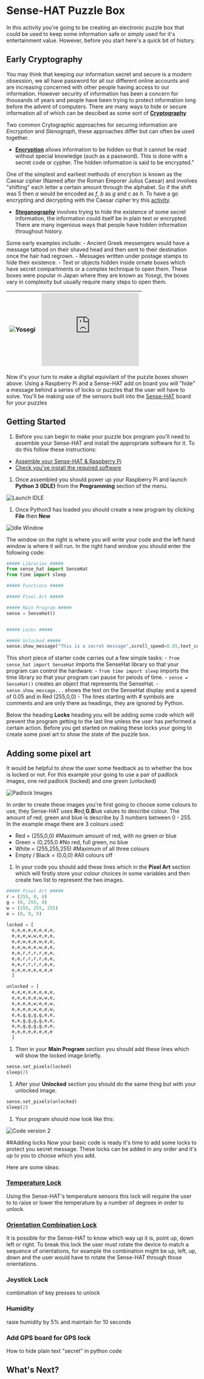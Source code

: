 # Sense-HAT Puzzle Box

In this activity you're going to be creating an electronic puzzle box that could be used to keep some information safe or simply used for it's entertainment value. However, before you start here's a quick bit of history.

## Early Cryptography
You may think that keeping our information secret and secure is a modern obsession, we all have password for all our different online accounts and are increasing concerned with other people having access to our information. However security of information has been a concern for thousands of years and people have been trying to protect information long before the advent of computers. There are many ways to hide or secure information all of which can be descibed as some sort of **[Cryptography](https://simple.wikipedia.org/wiki/Cryptography)**

Two common Crytographic approaches for securing information are *Encryption* and *Stenograph*, these approaches differ but can often be used together.

  - **[Encryption](https://simple.wikipedia.org/wiki/Encryption)** allows information to be hidden so that it cannot be read without special knowledge (such as a password). This is done with a secret code or cypher. The hidden information is said to be encrypted."

  One of the simplest and earliest methods of encrytion is known as the Caesar cipher (Named after the Roman Emporer Julius Caesar) and involves "shifting" each letter a certain amount through the alphabet. So if the shift was 5 then *a* would be encoded as *f*, *b* as *g* and *c* as *h*. To have a go encrypting and decrypting with the Caesar cipher try this [activity](http://www.geogebra.org/m/1342697).

  - **[Steganography](https://en.wikipedia.org/wiki/Steganography)** involves trying to hide the existence of some secret information, the information could itself be in plain text or encrypted. There are many ingenious ways that people have hidden information throughout history.

  Some early examples include:
    - Ancient Greek messengers would have a message tattood on their shaved head and then sent to their destination once the hair had regrown.
    - Messages written under postage stamps to hide their existence.
    - Text or objects hidden inside ornate boxes which have secret compartments or a complex technique to open them. These boxes were popular in Japan where they are known as *Yosegi*, the boxes vary in complexity but usually require many steps to open them.


  | ![Yosegi](images/yosegi.jpg) | <iframe width="256" height="192" src="https://www.youtube.com/embed/2A-I5J19GKI" frameborder="0" allowfullscreen></iframe> |
  |------------------------------|-------------|

  Now it's your turn to make a digital equivilant of the puzzle boxes shown above. Using a Raspberry Pi and a Sense-HAT add on board you will "hide" a message behind a series of locks or puzzles that the user will have to solve. You'll be making use of the sensors built into the [Sense-HAT](https://www.raspberrypi.org/learning/astro-pi-guide/) board for your puzzles

## Getting Started

1. Before you can begin to make your puzzle box program you'll need to assemble your Sense-HAT and install the appropriate software for it. To do this follow these instructions:
  - [Assemble your Sense-HAT & Raspberry Pi](https://www.raspberrypi.org/learning/astro-pi-guide/assemble)
  - [Check you've install the required software](software.md)

1. Once assembled you should power up your Raspberry Pi and launch **Python 3 (IDLE)** from the **Programming** section of the menu.

  ![Launch IDLE](images/open_idle.png)

1. Once Python3 has loaded you should create a new program by clicking **File** then **New**

  ![Idle Window](images/idle3.png)

  The window on the right is where you will write your code and the left hand window is where it will run. In the right hand window you should enter the following code:

  ```python
  ##### Libraries #####
  from sense_hat import SenseHat
  from time import sleep

  ##### Functions #####

  ##### Pixel Art #####

  ##### Main Program #####
  sense = SenseHat()


  ##### Locks #####

  ##### Unlocked #####
  sense.show_message("This is a secret message",scroll_speed=0.05,text_colour=(255,0,0))
  ```

  This short piece of starter code carries out a few simple tasks:
    - `from sense_hat import SenseHat` imports the SenseHat library so that your program can control the hardware.
    - `from time import sleep` imports the time library so that your program can pause for peiods of time.
    - `sense = SenseHat()` creates an object that represents the SenseHat.
    - `sense.show_message...` shows the text on the SenseHat display and a speed of 0.05 and in Red (255,0,0)
    - The lines starting with *#* symbols are comments and are only there as headings, they are ignored by Python.

  Below the heading **Locks** heading you will be adding some code which will prevent the program getting to the last line unless the user has performed a certain action. Before you get started on making these locks your going to create some pixel art to show the state of the puzzle box.

## Adding some pixel art
It would be helpful to show the user some feedback as to whether the box is locked or not. For this example your going to use a pair of padlock images, one red padlock (locked) and one green (unlocked)

![Padlock Images](images/padlocks.png)

In order to create these images you're first going to choose some colours to use, they Sense-HAT uses **R**ed,**G**,**B**lue values to describe colour. The amount of red, green and blue is describe by 3 numbers between 0 - 255. In the example image there are 3 colours used:
  - Red = (255,0,0) #Maximum amount of red, with no green or blue
  - Green = (0,255,0 #No red, full green, no blue
  - White = (255,255,255) #Maximum of all three colours
  - Empty / Black = (0,0,0) #All colours off

1. In your code you should add these lines which in the **Pixel Art** section which will firstly store your colour choices in some variables and then create two list to represent the two images.

  ```python
  ##### Pixel Art #####
  r = (255, 0, 0)
  g = (0, 255, 0)
  w = (255, 255, 255)
  e = (0, 0, 0)

  locked = [
    e,e,e,e,e,e,e,e,
    e,e,e,w,w,e,e,e,
    e,e,w,e,e,w,e,e,
    e,e,w,e,e,w,e,e,
    e,e,r,r,r,r,e,e,
    e,e,r,r,r,r,e,e,
    e,e,r,r,r,r,e,e,
    e,e,e,e,e,e,e,e
    ]

  unlocked = [
    e,e,e,e,e,e,e,e,
    e,e,e,e,e,w,w,e,
    e,e,e,e,w,e,e,w,
    e,e,e,e,w,e,e,w,
    e,e,g,g,g,g,e,e,
    e,e,g,g,g,g,e,e,
    e,e,g,g,g,g,e,e,
    e,e,e,e,e,e,e,e
    ]
  ```

1. Then in your **Main Program** section you should add these lines which will show the locked image briefly.
  ```python
  sense.set_pixels(locked)
  sleep(2)
  ```

1. After your **Unlocked** section you should do the same thing but with your unlocked image.
  ```python
  sense.set_pixels(unlocked)
  sleep(2)
  ```

1. Your program should now look like this:

  ![Code version 2](images/code2.png)

##Adding locks
Now your basic code is ready it's time to add some locks to protect you secret message. These locks can be added in any order and it's up to you to choose which you add.

Here are some ideas:

### [Temperature Lock](temp_lock.md)
Using the Sense-HAT's temperature sensors this lock will require the user to to raise or lower the temperature by a number of degrees in order to unlock.

### [Orientation Combination Lock](comb_lock.md)
It is possible for the Sense-HAT to know which way up it is, point up, down left or right. To break this lock the user must rotate the device to match a sequence of orientations, for example the combination might be up, left, up, down and the user would have to rotate the Sense-HAT through those orientations.

### Joystick Lock
combination of key presses to unlock

### Humidity
rasie humidity by 5% and maintain for 10 seconds

### Add GPS board for GPS lock
How to hide plain text "secret" in python code

## What's Next?
